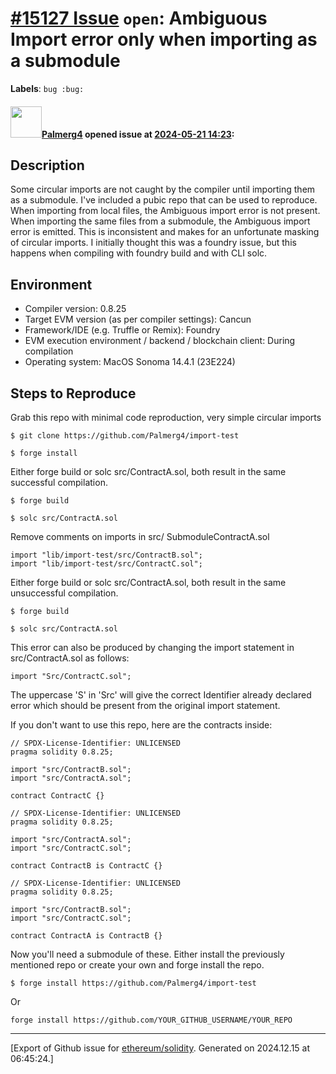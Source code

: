 # [\#15127 Issue](https://github.com/ethereum/solidity/issues/15127) `open`: Ambiguous Import error only when importing as a submodule
**Labels**: `bug :bug:`


#### <img src="https://avatars.githubusercontent.com/u/71123289?v=4" width="50">[Palmerg4](https://github.com/Palmerg4) opened issue at [2024-05-21 14:23](https://github.com/ethereum/solidity/issues/15127):

## Description

Some circular imports are not caught by the compiler until importing them as a submodule. I've included a pubic repo that can be used to reproduce. When importing from local files, the Ambiguous import error is not present. When importing the same files from a submodule, the Ambiguous import error is emitted. This is inconsistent and makes for an unfortunate masking of circular imports. I initially thought this was a foundry issue, but this happens when compiling with foundry build and with CLI solc. 

## Environment

- Compiler version: 0.8.25
- Target EVM version (as per compiler settings): Cancun
- Framework/IDE (e.g. Truffle or Remix): Foundry
- EVM execution environment / backend / blockchain client: During compilation 
- Operating system: MacOS Sonoma 14.4.1 (23E224)

## Steps to Reproduce

Grab this repo with minimal code reproduction, very simple circular imports

```
$ git clone https://github.com/Palmerg4/import-test
```

```
$ forge install
```
Either forge build or solc src/ContractA.sol, both result in the same successful compilation.
```
$ forge build
```
```
$ solc src/ContractA.sol
```

Remove comments on imports in src/ SubmoduleContractA.sol
```solidity
import "lib/import-test/src/ContractB.sol";
import "lib/import-test/src/ContractC.sol";
```

Either forge build or solc src/ContractA.sol, both result in the same unsuccessful compilation.
```
$ forge build
```
```
$ solc src/ContractA.sol
```
This error can also be produced by changing the import statement in src/ContractA.sol as follows:
```solidity
import "Src/ContractC.sol";
```
The uppercase 'S' in 'Src' will give the correct Identifier already declared error which should be present from the original import statement.

If you don't want to use this repo, here are the contracts inside:

```solidity
// SPDX-License-Identifier: UNLICENSED
pragma solidity 0.8.25;

import "src/ContractB.sol";
import "src/ContractA.sol";

contract ContractC {}
```

```solidity
// SPDX-License-Identifier: UNLICENSED
pragma solidity 0.8.25;

import "src/ContractA.sol";
import "src/ContractC.sol";

contract ContractB is ContractC {}
```

```solidity
// SPDX-License-Identifier: UNLICENSED
pragma solidity 0.8.25;

import "src/ContractB.sol";
import "src/ContractC.sol";

contract ContractA is ContractB {}
```

Now you'll need a submodule of these. Either install the previously mentioned repo or create your own and forge install the repo.

```
$ forge install https://github.com/Palmerg4/import-test
```
Or

```
forge install https://github.com/YOUR_GITHUB_USERNAME/YOUR_REPO
```




-------------------------------------------------------------------------------



[Export of Github issue for [ethereum/solidity](https://github.com/ethereum/solidity). Generated on 2024.12.15 at 06:45:24.]
